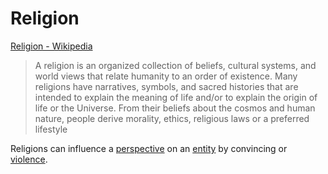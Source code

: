 # Religion

<a href="http://en.wikipedia.org/wiki/Religion" target="_blank">Religion - Wikipedia</a>

> A religion is an organized collection of beliefs, cultural systems, and world views that relate humanity to an order of existence. Many religions have narratives, symbols, and sacred histories that are intended to explain the meaning of life and/or to explain the origin of life or the Universe. From their beliefs about the cosmos and human nature, people derive morality, ethics, religious laws or a preferred lifestyle

Religions can influence a [perspective](./perspective.md) on an [entity](./entity.md) by convincing or [violence](./violence.md).
